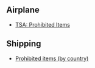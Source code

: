 ## Airplane
- [TSA: Prohibited Items](http://www.tsa.gov/traveler-information/prohibited-items)

## Shipping
- [Prohibited items (by country)](http://pe.usps.com/text/imm/immctry.htm)
